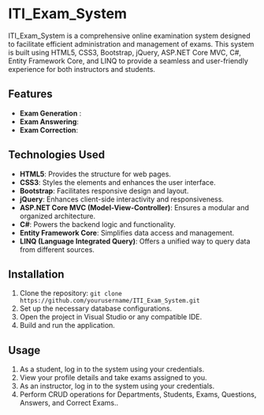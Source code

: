 # ITI_Exam_System

ITI_Exam_System is a comprehensive online examination system designed to facilitate efficient administration and management of exams.
This system is built using HTML5, CSS3, Bootstrap, jQuery, ASP.NET Core MVC, C#, Entity Framework Core, and LINQ to provide a seamless and user-friendly experience for both instructors and students.

## Features

- **Exam Generation** :
- **Exam Answering**:
- **Exam Correction**:

## Technologies Used

- **HTML5**: Provides the structure for web pages.
- **CSS3**: Styles the elements and enhances the user interface.
- **Bootstrap**: Facilitates responsive design and layout.
- **jQuery**: Enhances client-side interactivity and responsiveness.
- **ASP.NET Core MVC (Model-View-Controller)**: Ensures a modular and organized architecture.
- **C#**: Powers the backend logic and functionality.
- **Entity Framework Core**: Simplifies data access and management.
- **LINQ (Language Integrated Query)**: Offers a unified way to query data from different sources.

## Installation

1. Clone the repository: `git clone https://github.com/yourusername/ITI_Exam_System.git`
2. Set up the necessary database configurations.
3. Open the project in Visual Studio or any compatible IDE.
4. Build and run the application.

## Usage

1. As a student, log in to the system using your credentials.
2. View your profile details and take exams assigned to you.
3. As an instructor, log in to the system using your credentials.
4. Perform CRUD operations for Departments, Students, Exams, Questions, Answers, and Correct Exams..
